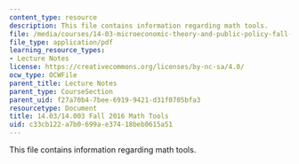 ```yaml
---
content_type: resource
description: This file contains information regarding math tools.
file: /media/courses/14-03-microeconomic-theory-and-public-policy-fall-2016/c33cb122a7b0699ae37418beb0615a51_MIT14_03F16_lec3MathTools.pdf
file_type: application/pdf
learning_resource_types:
- Lecture Notes
license: https://creativecommons.org/licenses/by-nc-sa/4.0/
ocw_type: OCWFile
parent_title: Lecture Notes
parent_type: CourseSection
parent_uid: f27a70b4-7bee-6919-9421-d31f0705bfa3
resourcetype: Document
title: 14.03/14.003 Fall 2016 Math Tools
uid: c33cb122-a7b0-699a-e374-18beb0615a51
---
```

This file contains information regarding math tools.